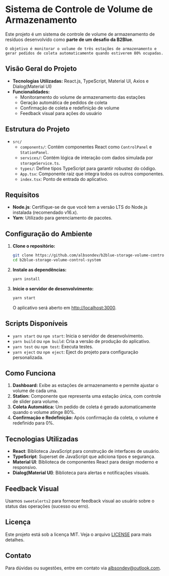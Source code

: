 # Sistema de Controle de Volume de Armazenamento

Este projeto é um sistema de controle de volume de armazenamento de resíduos desenvolvido como **parte de um desafio da B2Blue**.


    O objetivo é monitorar o volume de três estações de armazenamento e gerar pedidos de coleta automaticamente quando estiverem 80% ocupadas.

## Visão Geral do Projeto

- **Tecnologias Utilizadas:** React.js, TypeScript, Material UI, Axios e Dialog(Material UI)
- **Funcionalidades:** 
  - Monitoramento do volume de armazenamento das estações
  - Geração automática de pedidos de coleta
  - Confirmação de coleta e redefinição de volume
  - Feedback visual para ações do usuário

## Estrutura do Projeto

- `src/`
  - `components/`: Contém componentes React como `ControlPanel` e `StationPanel`.
  - `services/`: Contém lógica de interação com dados simulada por `storageService.ts`.
  - `types/`: Define tipos TypeScript para garantir robustez do código.
  - `App.tsx`: Componente raiz que integra todos os outros componentes.
  - `index.tsx`: Ponto de entrada do aplicativo.

## Requisitos

- **Node.js**: Certifique-se de que você tem a versão LTS do Node.js instalada (recomendado v16.x).
- **Yarn**: Utilizado para gerenciamento de pacotes.

## Configuração do Ambiente

1. **Clone o repositório:**

   ```bash
   git clone https://github.com/albsondev/b2blue-storage-volume-control-system.git
   cd b2blue-storage-volume-control-system
   ```

2. **Instale as dependências:**

   ```bash
   yarn install
   ```

3. **Inicie o servidor de desenvolvimento:**

   ```bash
   yarn start
   ```

   O aplicativo será aberto em [http://localhost:3000](http://localhost:3000).

## Scripts Disponíveis

- `yarn start` ou `npm start`: Inicia o servidor de desenvolvimento.
- `yarn build` ou `npm build`: Cria a versão de produção do aplicativo.
- `yarn test` ou `npm test`: Executa testes.
- `yarn eject` ou `npm eject`: Eject do projeto para configuração personalizada.

## Como Funciona

1. **Dashboard:** Exibe as estações de armazenamento e permite ajustar o volume de cada uma.
2. **Station:** Componente que representa uma estação única, com controle de slider para volume.
3. **Coleta Automática:** Um pedido de coleta é gerado automaticamente quando o volume atinge 80%.
4. **Confirmação e Redefinição:** Após confirmação da coleta, o volume é redefinido para 0%.

## Tecnologias Utilizadas

- **React**: Biblioteca JavaScript para construção de interfaces de usuário.
- **TypeScript**: Superset de JavaScript que adiciona tipos e segurança.
- **Material UI**: Biblioteca de componentes React para design moderno e responsivo.
- **Dialog(Material UI)**: Biblioteca para alertas e notificações visuais.

## Feedback Visual

Usamos `sweetalerts2` para fornecer feedback visual ao usuário sobre o status das operações (sucesso ou erro).

## Licença

Este projeto está sob a licença MIT. Veja o arquivo [LICENSE](LICENSE) para mais detalhes.

## Contato

Para dúvidas ou sugestões, entre em contato via [albsondev@outlook.com](mailto:albsondev@outlook.com).